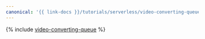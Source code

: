 ```yaml
---
canonical: '{{ link-docs }}/tutorials/serverless/video-converting-queue'
---
```


{% include [video-converting-queue](../../_tutorials/serverless/video-converting-queue.md) %}
